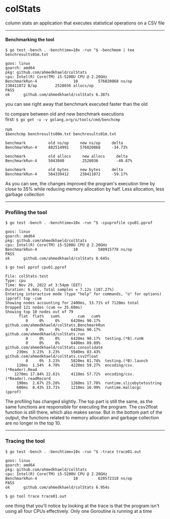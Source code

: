# colStats
column stats an application that executes
statistical operations on a CSV file

---
#### Benchmarking the tool
`$ go test -bench . -benchtime=10x -run ^$ -benchmem | tee benchresults01m.txt`
``` 
goos: linux
goarch: amd64
pkg: github.com/ahmedkhaeld/colStats
cpu: Intel(R) Core(TM) i5-5200U CPU @ 2.20GHz
BenchmarkRun-4                10         576020868 ns/op        230411072 B/op        2528036 allocs/op
PASS
ok      github.com/ahmedkhaeld/colStats 6.387s

```
you can see right away that benchmark executed faster than the old 


to compare between old and new benchmark executions
<br> first: `$ go get -u -v golang.org/x/tools/cmd/benchcmp`

run<br>
`$benchcmp benchresults00m.txt benchresults01m.txt`

``` 
benchmark          old ns/op     new ns/op     delta
BenchmarkRun-4     882514991     576020868     -34.73%

benchmark          old allocs     new allocs     delta
BenchmarkRun-4     5043040        2528036        -49.87%

benchmark          old bytes     new bytes     delta
BenchmarkRun-4     564339412     230411072     -59.17%

```
As you can see, the changes improved the program's execution
time by close to 35% while reducing memory allocation by half.
Less allocation, less garbage collection

---
### Profiling the tool
`$ go test -bench . -benchtime=10x -run ^$ -cpuprofile cpu01.pprof`
``` 
goos: linux
goarch: amd64
pkg: github.com/ahmedkhaeld/colStats
cpu: Intel(R) Core(TM) i5-5200U CPU @ 2.20GHz
BenchmarkRun-4                10         580915778 ns/op
PASS
ok      github.com/ahmedkhaeld/colStats 6.645s
```

`$ go tool pprof cpu01.pprof`
``` 
File: colStats.test
Type: cpu
Time: Nov 29, 2022 at 3:54pm (EET)
Duration: 6.64s, Total samples = 7.12s (107.27%)
Entering interactive mode (type "help" for commands, "o" for options)
(pprof) top -cum
Showing nodes accounting for 2400ms, 33.71% of 7120ms total
Dropped 121 nodes (cum <= 35.60ms)
Showing top 10 nodes out of 79
      flat  flat%   sum%        cum   cum%
         0     0%     0%     6420ms 90.17%  github.com/ahmedkhaeld/colStats.BenchmarkRun
         0     0%     0%     6420ms 90.17%  github.com/ahmedkhaeld/colStats.run
         0     0%     0%     6420ms 90.17%  testing.(*B).runN
         0     0%     0%     6400ms 89.89%  github.com/ahmedkhaeld/colStats.consolidate
     230ms  3.23%  3.23%     5940ms 83.43%  github.com/ahmedkhaeld/colStats.csv2float
         0     0%  3.23%     5820ms 81.74%  testing.(*B).launch
     110ms  1.54%  4.78%     4220ms 59.27%  encoding/csv.(*Reader).Read
    1270ms 17.84% 22.61%     4110ms 57.72%  encoding/csv.(*Reader).readRecord
     190ms  2.67% 25.28%     1260ms 17.70%  runtime.slicebytetostring
     600ms  8.43% 33.71%     1210ms 16.99%  runtime.mallocgc
(pprof) 

```
The profiling has changed slightly. The top part is still the same, as the same functions are responsible for executing the program. The csv2float function is still there, which also makes sense. But in the bottom part of the output, the functions related to memory allocation and garbage collection are no longer in the top 10. 

---
### Tracing the tool

`$ go test -bench . -benchtime=10x -run ^$ -trace trace01.out`
``` 
goos: linux
goarch: amd64
pkg: github.com/ahmedkhaeld/colStats
cpu: Intel(R) Core(TM) i5-5200U CPU @ 2.20GHz
BenchmarkRun-4                10         620572318 ns/op
PASS
ok      github.com/ahmedkhaeld/colStats 6.954s

```
`$ go tool trace trace01.out`

one thing that you'll notice by looking at the trace is that
the program isn't using all four CPUs effectively. Only one Goroutine is
running at a time